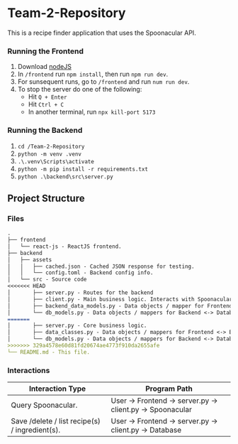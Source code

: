 # Team-2-Repository
This is a recipe finder application that uses the Spoonacular API.

### Running the Frontend
1. Download [nodeJS](https://nodejs.org/en/download/)
2. In `/frontend` run `npm install`, then run `npm run dev`.
3. For sunsequent runs, go to `/frontend` and run `num run dev`.
4. To stop the server do one of the following:
    - Hit `Q + Enter`
    - Hit `Ctrl + C`
    - In another terminal, run `npx kill-port 5173`

### Running the Backend
1. `cd /Team-2-Repository`
2. `python -m venv .venv`
3. `.\.venv\Scripts\activate`
4. `python -m pip install -r requirements.txt`
5. `python .\backend\src\server.py`

## Project Structure
### Files
```markdown
.
├── frontend
│   └── react-js - ReactJS frontend.
├── backend
│   ├── assets
│   │   ├── cached.json - Cached JSON response for testing.
│   │   └── config.toml - Backend config info.
│   └── src - Source code
<<<<<<< HEAD
│       ├── server.py - Routes for the backend
│       ├── client.py - Main business logic. Interacts with Spoonacular / database.
│       ├── backend_data_models.py - Data objects / mapper for Frontend <-> Backend stuff
│       └── db_models.py - Data objects / mappers for Backend <-> Database stuff
=======
│       ├── server.py - Core business logic.
│       ├── data_classes.py - Data objects / mappers for Frontend <-> Backend data transfer.
│       └── db_models.py - Data objects / mappers for Backend <-> Database data transfer.
>>>>>>> 329a4578e60d81fd20674ae4773f910da2655afe
└── README.md - This file.
```
### Interactions
| Interaction Type                                   | Program Path                                              |
| -------------------------------------------------- | --------------------------------------------------------- |
| Query Spoonacular.                                 | User -> Frontend -> server.py -> client.py -> Spoonacular |
| Save /delete / list recipe(s) / ingredient(s).<br> | User -> Frontend -> server.py -> client.py -> Database    |

